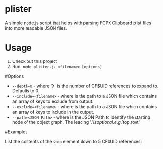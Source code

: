# plister
A simple node.js script that helps with parsing FCPX Clipboard plist files into more readable JSON files.

# Usage
1. Check out this project
2. Run:
```node plister.js <filename> [options]```

#Options
* ```--depth=X``` - where 'X' is the number of CF$UID references to expand to. Defaults to 0.
* ```--include=<filename>``` - where <filename> is the path to a JSON file which contains an array of keys to exclude from output.
* ```--exclude=<filename>``` - where <filename> is the path to a JSON file which contains an array of keys to include in the output.
* ```--path=<JSON Path>``` - where <JSON Path> is the [JSON Path](http://goessner.net/articles/JsonPath/) to identify the starting node of the object graph. The leading '$.' is optional. e.g. '$top.root'

#Examples

List the contents of the ```$top``` element down to 5 CF$UID references:

~~~ node plister.js myfile.plist --depth=5 ~~~
